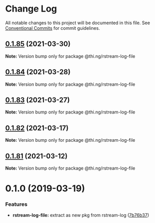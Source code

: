 # Change Log

All notable changes to this project will be documented in this file.
See [Conventional Commits](https://conventionalcommits.org) for commit guidelines.

## [0.1.85](https://github.com/thi-ng/umbrella/compare/@thi.ng/rstream-log-file@0.1.84...@thi.ng/rstream-log-file@0.1.85) (2021-03-30)

**Note:** Version bump only for package @thi.ng/rstream-log-file





## [0.1.84](https://github.com/thi-ng/umbrella/compare/@thi.ng/rstream-log-file@0.1.83...@thi.ng/rstream-log-file@0.1.84) (2021-03-28)

**Note:** Version bump only for package @thi.ng/rstream-log-file





## [0.1.83](https://github.com/thi-ng/umbrella/compare/@thi.ng/rstream-log-file@0.1.82...@thi.ng/rstream-log-file@0.1.83) (2021-03-27)

**Note:** Version bump only for package @thi.ng/rstream-log-file





## [0.1.82](https://github.com/thi-ng/umbrella/compare/@thi.ng/rstream-log-file@0.1.81...@thi.ng/rstream-log-file@0.1.82) (2021-03-17)

**Note:** Version bump only for package @thi.ng/rstream-log-file





## [0.1.81](https://github.com/thi-ng/umbrella/compare/@thi.ng/rstream-log-file@0.1.80...@thi.ng/rstream-log-file@0.1.81) (2021-03-12)

**Note:** Version bump only for package @thi.ng/rstream-log-file





# 0.1.0 (2019-03-19)

### Features

* **rstream-log-file:** extract as new pkg from rstream-log ([7b76b37](https://github.com/thi-ng/umbrella/commit/7b76b37))
